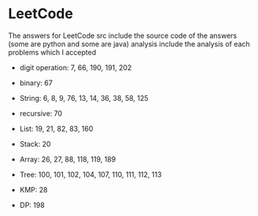 # LeetCode
The answers for LeetCode
src include the source code of the answers (some are python and some are java)
analysis include the analysis of each problems which I accepted

 - digit operation: 7, 66, 190, 191, 202
 - binary: 67
 - String: 6, 8, 9, 76, 13, 14, 36, 38, 58, 125
 - recursive: 70
 
 - List: 19, 21, 82, 83, 160
 - Stack: 20
 - Array: 26, 27, 88, 118, 119, 189
 - Tree: 100, 101, 102, 104, 107, 110, 111, 112, 113
 
 - KMP: 28
 - DP: 198
